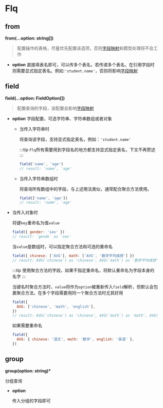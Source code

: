 # Flq

## from

**from(...option: string[])**

> 配置操作的表格，尽量优先配置该选项，否则[字段映射](/)和模型处理将不会工作

- **option**
  直接填表名即可，可以传多个表名，若传递多个表名，在引用字段时则需要显式指定表名。例如:`'student.name'`，否则将影响[字段映射](/)

## field

**field(...option: FieldOption[])**

> 配置查询的字段，该配置会影响[字段映射](/)

- **option**
  字段配置，可选字符串、字符串数组或者对象

  - 当传入字符串时

    将查询该字段，支持显式指定表名，例如：`'student.name'`

    :::tip
    `Flq`所有需要用到字段名的地方都支持显式指定表名，下文不再赘述
    :::

    ```js
    field('name', 'age')
    // result: 'name', 'age'
    ```

  - 当传入字符串数组时

    将查询所有数组中的字段，与上述用法类似，通常配合聚合方法使用。

    ```js
    field(['name', 'age'])
    // result: 'name', 'age'
    ```

- 当传入对象时

  将键`key`重命名为值`value`

  ```js
  field({ gender: 'sex' })
  // result: `gende` as 'sex'
  ```

  当`value`是数组时，可以指定聚合方法和可选的重命名

  ```js
  field({ chinese: ['AVG'], math: ['AVG', '数学平均成绩'] })
  // result: AVG(`chinese`) as 'chinese', AVG(`math`) as '数学平均成绩'
  ```

  :::tip
  使用聚合方法的字段，如果不指定重命名，将默认重命名为字段本身的名字
  :::

  当键名时聚合方法时，`value`将作为`option`被重新传入`field`解析，但默认会包裹聚合方法，在多个字段需要用同一个聚合方法时尤其好用

  ```js
  field({
    AVG: ['chinese', 'math', 'english'],
  })
  // result: AVG(`chinese`) as 'chinese', AVG(`math`) as 'math', AVG(`english`) as 'english'
  ```

  如果需要重命名

  ```js
  field({
    AVG: { chinese: '语文', math: '数学', english: '英语' },
  })
  ```

## group

**group(option: string)\***

分组查询

- **option**

  传入分组的字段即可

